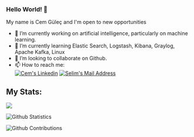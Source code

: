 ### Hello World! 👋

My name is Cem Güleç and I'm open to new opportunities

- 🔭 I’m currently working on artificial intelligence, particularly on machine learning.
- 🌱 I’m currently learning Elastic Search, Logstash, Kibana, Graylog, Apache Kafka, Linux
- 👯 I’m looking to collaborate on Github.
- 📫 How to reach me:  
 <a href="https://www.linkedin.com/in/cem-gulec/" target="_blank" rel="nofollow"><img alt="Cem's Linkedin" src="https://img.shields.io/badge/LinkedIn-0077B5?style=for-the-badge&logo=linkedin&logoColor=white" /></a>
  <a href="mailto:cem.ggulecc@gmail.com" target="_blank" rel="nofollow"><img alt="Selim's Mail Address" src="https://img.shields.io/badge/Gmail-D14836?style=for-the-badge&logo=gmail&logoColor=white" /></a>

## My Stats:
<img src="https://github-readme-stats.vercel.app/api/top-langs/?username=Cem-Gulec&hide=html,jupyter notebook,cmake&layout=compact&langs_count=10&show_icons=true">

![Github Statistics](https://github-readme-stats.vercel.app/api/?username=Cem-Gulec&count_private=true&show_icons=true)

![Github Contributions](https://github-readme-streak-stats.herokuapp.com/?user=Cem-Gulec&hide_border=true)
